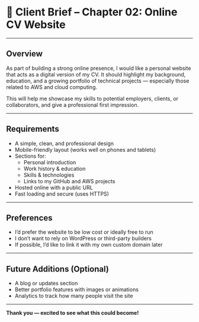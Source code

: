 # 📄 Client Brief – Chapter 02: Online CV Website

---

## Overview

As part of building a strong online presence, I would like a personal website that acts as a digital version of my CV. It should highlight my background, education, and a growing portfolio of technical projects — especially those related to AWS and cloud computing.

This will help me showcase my skills to potential employers, clients, or collaborators, and give a professional first impression.

---

## Requirements

- A simple, clean, and professional design
- Mobile-friendly layout (works well on phones and tablets)
- Sections for:
  - Personal introduction
  - Work history & education
  - Skills & technologies
  - Links to my GitHub and AWS projects
- Hosted online with a public URL
- Fast loading and secure (uses HTTPS)

---

## Preferences

- I’d prefer the website to be low cost or ideally free to run
- I don’t want to rely on WordPress or third-party builders
- If possible, I’d like to link it with my own custom domain later

---

## Future Additions (Optional)

- A blog or updates section
- Better portfolio features with images or animations
- Analytics to track how many people visit the site

---

**Thank you — excited to see what this could become!**

